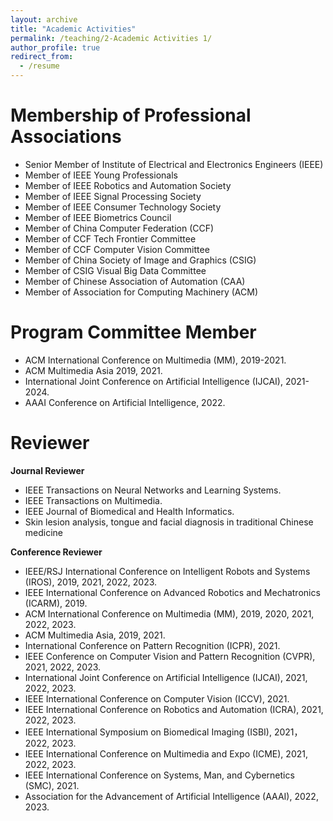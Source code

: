 ```yaml
---
layout: archive
title: "Academic Activities"
permalink: /teaching/2-Academic Activities 1/
author_profile: true
redirect_from:
  - /resume
---
```

# Membership of Professional Associations #
* Senior Member of Institute of Electrical and Electronics Engineers (IEEE) 
* Member of IEEE Young Professionals
* Member of IEEE Robotics and Automation Society
* Member of IEEE Signal Processing Society
* Member of IEEE Consumer Technology Society   
* Member of IEEE Biometrics Council  
* Member of China Computer Federation (CCF)
* Member of CCF Tech Frontier Committee
* Member of CCF Computer Vision Committee
* Member of China Society of Image and Graphics (CSIG) 
* Member of CSIG Visual Big Data Committee
* Member of Chinese Association of Automation (CAA)
* Member of Association for Computing Machinery (ACM)  
  
# Program Committee Member #
* ACM International Conference on Multimedia (MM), 2019-2021.
* ACM Multimedia Asia 2019, 2021.
* International Joint Conference on Artificial Intelligence (IJCAI), 2021-2024.
* AAAI Conference on Artificial Intelligence, 2022.  
  
# Reviewer  #
**Journal Reviewer**

- IEEE Transactions on Neural Networks and Learning Systems.
- IEEE Transactions on Multimedia.
- IEEE Journal of Biomedical and Health Informatics.
- Skin lesion analysis, tongue and facial diagnosis in traditional Chinese medicine

**Conference Reviewer**  

* IEEE/RSJ International Conference on Intelligent Robots and Systems (IROS), 2019, 2021, 2022, 2023.
* IEEE International Conference on Advanced Robotics and Mechatronics (ICARM), 2019.
* ACM International Conference on Multimedia (MM), 2019, 2020, 2021, 2022, 2023.
* ACM Multimedia Asia, 2019, 2021.
* International Conference on Pattern Recognition (ICPR), 2021.
* IEEE Conference on Computer Vision and Pattern Recognition (CVPR), 2021, 2022, 2023.
* International Joint Conference on Artificial Intelligence (IJCAI), 2021, 2022, 2023.
* IEEE International Conference on Computer Vision (ICCV), 2021.
* IEEE International Conference on Robotics and Automation (ICRA), 2021, 2022, 2023.
* IEEE International Symposium on Biomedical Imaging (ISBI), 2021，2022, 2023.
* IEEE International Conference on Multimedia and Expo (ICME), 2021, 2022, 2023.
* IEEE International Conference on Systems, Man, and Cybernetics (SMC), 2021.
* Association for the Advancement of Artificial Intelligence (AAAI), 2022, 2023. 
